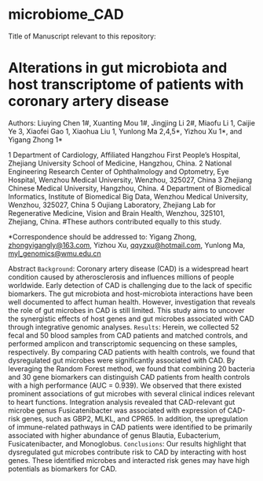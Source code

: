 # microbiome_CAD

Title of Manuscript relevant to this repository: 
# Alterations in gut microbiota and host transcriptome of patients with coronary artery disease
Authors: Liuying Chen 1#, Xuanting Mou 1#, Jingjing Li 2#, Miaofu Li 1, Caijie Ye 3, Xiaofei Gao 1, Xiaohua Liu 1, Yunlong Ma 2,4,5*, Yizhou Xu 1*, and Yigang Zhong 1*

1 Department of Cardiology, Affiliated Hangzhou First People’s Hospital, Zhejiang University School of Medicine, Hangzhou, China.
2 National Engineering Research Center of Ophthalmology and Optometry, Eye Hospital, Wenzhou Medical University, Wenzhou, 325027, China
3 Zhejiang Chinese Medical University, Hangzhou, China.
4 Department of Biomedical Informatics, Institute of Biomedical Big Data, Wenzhou Medical University, Wenzhou, 325027, China
5 Oujiang Laboratory, Zhejiang Lab for Regenerative Medicine, Vision and Brain Health, Wenzhou, 325101, Zhejiang, China.
#These authors contributed equally to this study.

*Correspondence should be addressed to: 
Yigang Zhong, zhongyigangly@163.com, Yizhou Xu, qqyzxu@hotmail.com, Yunlong Ma, myl_genomics@wmu.edu.cn

Abstract
```Background```: Coronary artery disease (CAD) is a widespread heart condition caused by atherosclerosis and influences millions of people worldwide. Early detection of CAD is challenging due to the lack of specific biomarkers. The gut microbiota and host-microbiota interactions have been well documented to affect human health. However, investigation that reveals the role of gut microbes in CAD is still limited. This study aims to uncover the synergistic effects of host genes and gut microbes associated with CAD through integrative genomic analyses.
```Results```: Herein, we collected 52 fecal and 50 blood samples from CAD patients and matched controls, and performed amplicon and transcriptomic sequencing on these samples, respectively. By comparing CAD patients with health controls, we found that dysregulated gut microbes were significantly associated with CAD. By leveraging the Random Forest method, we found that combining 20 bacteria and 30 gene biomarkers can distinguish CAD patients from health controls with a high performance (AUC = 0.939). We observed that there existed prominent associations of gut microbes with several clinical indices relevant to heart functions. Integration analysis revealed that CAD-relevant gut microbe genus Fusicatenibacter was associated with expression of CAD-risk genes, such as GBP2, MLKL, and CPR65. In addition, the upregulation of immune-related pathways in CAD patients were identified to be primarily associated with higher abundance of genus Blautia, Eubacterium, Fusicatenibacter, and Monoglobus. 
```Conclusions```: Our results highlight that dysregulated gut microbes contribute risk to CAD by interacting with host genes. These identified microbes and interacted risk genes may have high potentials as biomarkers for CAD. 

